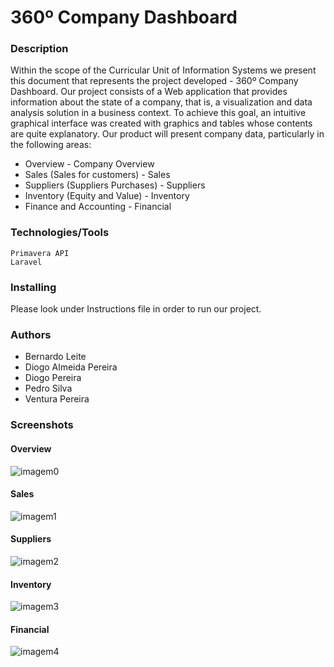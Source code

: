 # 360º Company Dashboard

### Description

Within the scope of the Curricular Unit of Information Systems we present this document that represents the project developed - 360º Company Dashboard. Our project consists of a Web application that provides information about the state of a company, that is, a visualization and data analysis solution in a business context. To achieve this goal, an intuitive graphical interface was created with graphics and tables whose contents are quite explanatory.
Our product will present company data, particularly in the following areas:

* Overview - Company Overview
* Sales (Sales for customers) - Sales
* Suppliers (Suppliers Purchases) - Suppliers
* Inventory (Equity and Value) - Inventory
* Finance and Accounting - Financial

### Technologies/Tools
```
Primavera API 
Laravel
```

### Installing

Please look under Instructions file in order to run our project.

### Authors

* Bernardo Leite 
* Diogo Almeida Pereira
* Diogo Pereira 
* Pedro Silva 
* Ventura Pereira 

### Screenshots

#### Overview

![imagem0](https://user-images.githubusercontent.com/22004638/51409196-fe5b9e80-1b58-11e9-8d99-90aad0f5a68e.png)

#### Sales

![imagem1](https://user-images.githubusercontent.com/22004638/51409226-1c290380-1b59-11e9-8d5d-1bfc29e92259.png)

#### Suppliers

![imagem2](https://user-images.githubusercontent.com/22004638/51409250-2f3bd380-1b59-11e9-8a4b-2cdcf74771d4.png)

#### Inventory

![imagem3](https://user-images.githubusercontent.com/22004638/51409253-31059700-1b59-11e9-9b67-49cbc46a1a6b.png)

#### Financial

![imagem4](https://user-images.githubusercontent.com/22004638/51409255-32cf5a80-1b59-11e9-9b1a-93028e774b4d.png)
